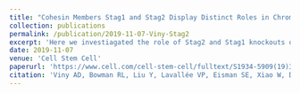 ```yaml
---
title: "Cohesin Members Stag1 and Stag2 Display Distinct Roles in Chromatin Accessibility and Topological Control of HSC Self-Renewal and Differentiation. "
collection: publications
permalink: /publication/2019-11-07-Viny-Stag2
excerpt: 'Here we investiagated the role of Stag2 and Stag1 knockouts on hematopoietic function.'
date: 2019-11-07
venue: 'Cell Stem Cell'
paperurl: 'https://www.cell.com/cell-stem-cell/fulltext/S1934-5909(19)30338-8?_returnURL=https%3A%2F%2Flinkinghub.elsevier.com%2Fretrieve%2Fpii%2FS1934590919303388%3Fshowall%3Dtrue'
citation: 'Viny AD, Bowman RL, Liu Y, Lavallée VP, Eisman SE, Xiao W, Durham BH, Navitski A, Park J, Braunstein S, Alija B, Karzai A, Csete IS, Witkin M, Azizi E, Baslan T, Ott CJ, Pe'er D, Dekker J, Koche R, Levine RL. &quot; Cohesin Members Stag1 and Stag2 Display Distinct Roles in Chromatin Accessibility and Topological Control of HSC Self-Renewal and Differentiation. &quot; <i>Cell Stem Cell.</i> 2019 Nov 7;25(5):682-696.e8.  '
---
```



